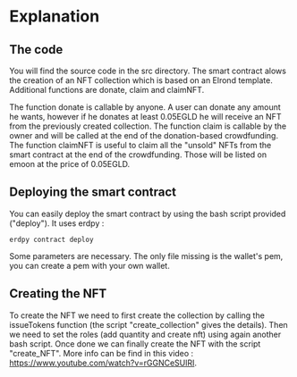 # Explanation

## The code

You will find the source code in the src directory. The smart contract alows the creation of an NFT collection which is based on an Elrond template. Additional functions are donate, claim and claimNFT. 

The function donate is callable by anyone. A user can donate any amount he wants, however if he donates at least 0.05EGLD he will receive an NFT from the previously created collection.
The function claim is callable by the owner and will be called at the end of the donation-based crowdfunding. 
The function claimNFT is useful to claim all the "unsold" NFTs from the smart contract at the end of the crowdfunding. Those will be listed on emoon at the price of 0.05EGLD.


## Deploying the smart contract

You can easily deploy the smart contract by using the bash script provided ("deploy"). It uses erdpy : 

```
erdpy contract deploy
```
Some parameters are necessary. The only file missing is the wallet's pem, you can create a pem with your own wallet.

## Creating the NFT

To create the NFT we need to first create the collection by calling the issueTokens function (the script "create_collection" gives the details).
Then we need to set the roles (add quantity and create nft) using again another bash script. Once done we can finally create the NFT with the script "create_NFT".
More info can be find in this video : https://www.youtube.com/watch?v=rGGNCeSUlRI.




